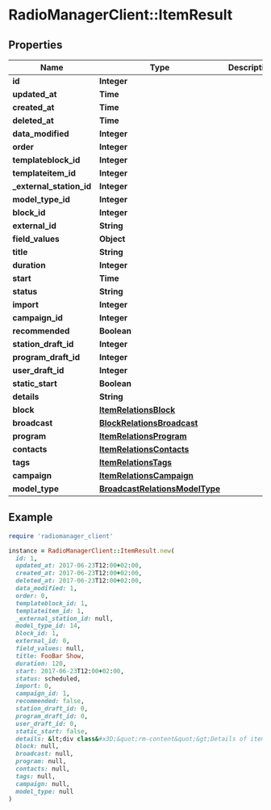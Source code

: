 # RadioManagerClient::ItemResult

## Properties

| Name | Type | Description | Notes |
| ---- | ---- | ----------- | ----- |
| **id** | **Integer** |  | [optional] |
| **updated_at** | **Time** |  | [optional] |
| **created_at** | **Time** |  | [optional] |
| **deleted_at** | **Time** |  | [optional] |
| **data_modified** | **Integer** |  | [optional] |
| **order** | **Integer** |  | [optional] |
| **templateblock_id** | **Integer** |  | [optional] |
| **templateitem_id** | **Integer** |  | [optional] |
| **_external_station_id** | **Integer** |  | [optional] |
| **model_type_id** | **Integer** |  |  |
| **block_id** | **Integer** |  | [optional] |
| **external_id** | **String** |  | [optional] |
| **field_values** | **Object** |  | [optional] |
| **title** | **String** |  | [optional] |
| **duration** | **Integer** |  | [optional] |
| **start** | **Time** |  | [optional] |
| **status** | **String** |  | [optional] |
| **import** | **Integer** |  | [optional] |
| **campaign_id** | **Integer** |  | [optional] |
| **recommended** | **Boolean** |  | [optional] |
| **station_draft_id** | **Integer** |  | [optional] |
| **program_draft_id** | **Integer** |  | [optional] |
| **user_draft_id** | **Integer** |  | [optional] |
| **static_start** | **Boolean** |  | [optional] |
| **details** | **String** |  | [optional] |
| **block** | [**ItemRelationsBlock**](ItemRelationsBlock.md) |  | [optional] |
| **broadcast** | [**BlockRelationsBroadcast**](BlockRelationsBroadcast.md) |  | [optional] |
| **program** | [**ItemRelationsProgram**](ItemRelationsProgram.md) |  | [optional] |
| **contacts** | [**ItemRelationsContacts**](ItemRelationsContacts.md) |  | [optional] |
| **tags** | [**ItemRelationsTags**](ItemRelationsTags.md) |  | [optional] |
| **campaign** | [**ItemRelationsCampaign**](ItemRelationsCampaign.md) |  | [optional] |
| **model_type** | [**BroadcastRelationsModelType**](BroadcastRelationsModelType.md) |  | [optional] |

## Example

```ruby
require 'radiomanager_client'

instance = RadioManagerClient::ItemResult.new(
  id: 1,
  updated_at: 2017-06-23T12:00+02:00,
  created_at: 2017-06-23T12:00+02:00,
  deleted_at: 2017-06-23T12:00+02:00,
  data_modified: 1,
  order: 0,
  templateblock_id: 1,
  templateitem_id: 1,
  _external_station_id: null,
  model_type_id: 14,
  block_id: 1,
  external_id: 0,
  field_values: null,
  title: FooBar Show,
  duration: 120,
  start: 2017-06-23T12:00+02:00,
  status: scheduled,
  import: 0,
  campaign_id: 1,
  recommended: false,
  station_draft_id: 0,
  program_draft_id: 0,
  user_draft_id: 0,
  static_start: false,
  details: &lt;div class&#x3D;&quot;rm-content&quot;&gt;Details of item&lt;/div&gt;\n,
  block: null,
  broadcast: null,
  program: null,
  contacts: null,
  tags: null,
  campaign: null,
  model_type: null
)
```

